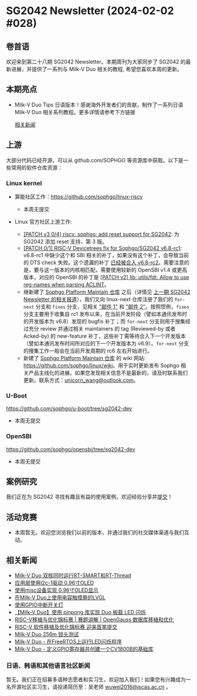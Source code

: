# SG2042 Newsletter (2024-02-02 #028)

## 卷首语

欢迎来到第二十八期 SG2042 Newsletter。本期周刊为大家同步了 SG2042 的最新进展，并提供了一系列与 Milk-V Duo 相关的教程, 希望您喜欢本周的更新。

## 本期亮点

+ Milk-V Duo Tips 日语版本！感谢海外开发者们的贡献，制作了一系列日语 Milk-V Duo 相关系列教程。更多详情请参考下方链接

  [相关新闻](https://community.milkv.io/t/milk-v-duo-tips-in-japanese/1308 )

## 上游


大部分代码已经开源，可以从 github.com/SOPHGO 等资源库中获取。以下是一些常用的软件仓库资源：

### Linux kernel

+ 算能社区工作：https://github.com/sophgo/linux-riscv

  +  本周无提交

+ Linux 官方社区上游工作:

  + [[PATCH v3 0/4] riscv: sophgo: add reset support for SG2042][lk-1]: 为 SG2042 添加 reset 支持，第 3 版。
  + [[PATCH 0/1] RISC-V Devicetrees fix for Sophgo/SG2042 v6.8-rc1][lk-2]: v6.8-rc1 中缺少这个和 SBI 相关的补丁，如果没有这个补丁，会导致当前的 DTS check 失败。这个遗漏的补丁 [已经被合入 v6.8-rc2][lk-3]。需要注意的是，要与这一版本的内核相匹配，需要使用较新的 OpenSBI v1.4 或更高版本，对应的 OpenSBI 的补丁是 [[PATCH v2] lib: utils/fdt: Allow to use reg-names when parsing ACLINT][lk-4]。
  + 继新建了 [Sophgo Platform Maintain 仓库][lk-7] 之后（详情见 [上一期 SG2042 Newsletter 的相关报道][lk-8]），我们又向 linux-next 仓库注册了我们的 `for-next` 分支和 `fixes` 分支，见相关 ["邮件 1"][lk-5] 和 ["邮件 2"][lk-6]。按照惯例，`fixes` 分支主要用于收集自 rc1 发布以来，在当前开发阶段（譬如本通讯发布时的开发版本为 v6.8）发现的 bugfix 补丁；而 `for-next` 分支则用于搜集经过充分 review 并通过相关 maintainers 的 tag (Reviewed-by 或者 Acked-by) 的 new-feature 补丁，这些补丁需等待合入下一个开发版本（譬如本通讯发布时间所对应的下一个开发版本为 v6.9）。`for-next` 分支的搜集工作一般会在当前开发周期的 rc6 左右开始进行。
  + 新建了 [Sophgo Platform Maintain 仓库][lk-7] 的 wiki 网站: <https://github.com/sophgo/linux/wiki>。用于实时更新发布 Sophgo 相关产品主线化的进展。如果您发现相关信息不是最新的，请及时联系我们更新。联系方式：<unicorn_wang@outlook.com>。

[lk-1]:https://lore.kernel.org/linux-riscv/cover.1706577450.git.unicorn_wang@outlook.com/
[lk-2]:https://lore.kernel.org/linux-riscv/cover.1706259884.git.unicorn_wang@outlook.com/
[lk-3]:https://lore.kernel.org/linux-riscv/26b37af5-7611-4a96-a324-427927cc6ad3@app.fastmail.com/
[lk-4]:https://lists.infradead.org/pipermail/opensbi/2023-November/005926.html
[lk-5]:https://lore.kernel.org/linux-next/MA0P287MB2822E0B2A8CCC033CC5AB2CDFE7D2@MA0P287MB2822.INDP287.PROD.OUTLOOK.COM/
[lk-6]:https://lore.kernel.org/linux-next/20240131130451.04418b39@canb.auug.org.au/
[lk-7]:https://github.com/sophgo/linux
[lk-8]:https://forum.sophgo.com/t/sg2042-newsletter-2024-01-26-027/513

### U-Boot

https://github.com/sophgo/u-boot/tree/sg2042-dev

+ 本周无提交

### OpenSBI

https://github.com/sophgo/opensbi/tree/sg2042-dev 

+ 本周无提交

## 案例研究

我们正在为 SG2042 寻找有趣且有益的使用案例，欢迎经验分享并[提交](https://github.com/sophgocommunity/SG2042-Newsletter/pulls)！

## 活动竞赛

+ 本周暂无。欢迎您浏览我们以前的版本，并通过我们的社交媒体渠道与我们互动。

## 相关新闻

+ [Milk-V Duo 双核同时运行RT-SMART和RT-Thread][news-1]
+ [应用层使用I2c-1驱动 0.96寸OLED ][news-2]
+ [使用misc设备实现 0.96寸OLED显示][news-3]
+ [在Milk-V Duo上使用电容触摸屏的LVGL][news-4]
+ [使用GPIO中断开关灯][news-5]
+ [【Milk-V Duo】使用 pinpong 库实现 Duo 板载 LED 闪烁][news-6]
+ [RISC-V移植与优化锦标赛 | 赛题讲解 | OpenGauss 数据库移植和优化][news-7]
+ [RISC-V 软件移植及优化锦标赛 迎来首笔提交][news-8]
+ [Milk-V Duo 256m 锁头测试][news-9]
+ [Milk-V Duo - 在FreeRTOS上运行LED闪烁程序][news-10]
+ [Milk-V Duo - 定义GPIO寄存器并创建一个CV1800B的基础库][news-11]

[news-1]:https://community.milkv.io/t/milk-v-duo-rt-smart-rt-thread/1309
[news-2]:https://community.milkv.io/t/i2c-1-0-96-oled/1298
[news-3]:https://community.milkv.io/t/misc-0-96-oled/1299
[news-4]:https://twitter.com/DNechitailov/status/1750917549816959158
[news-5]:https://community.milkv.io/t/gpio/1251
[news-6]:https://www.bilibili.com/video/BV1QB421674a
[news-7]:https://www.bilibili.com/video/BV1sK411e7dY
[news-8]:https://mp.weixin.qq.com/s/f4nouODRXeLm-B1gNy5CoQ
[news-9]:https://www.bilibili.com/video/BV1w4421A7A2
[news-10]:https://www.youtube.com/watch?v=bx6BNTwsdZA
[news-11]:https://www.youtube.com/watch?v=UhTFK0VK1YM&t=212s

### 日语、韩语和其他语言社区新闻

暂无。我们正在招募多语种志愿者和实习生，欢迎加入我们！如果您有兴趣成为一名开源社区实习生，请投递简历至：吴老师 [wuwei2016@iscas.ac.cn](mailto:wuwei2016@iscas.ac.cn) 。